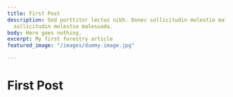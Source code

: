 ```yaml
---
title: First Post
description: Sed porttitor lectus nibh. Donec sollicitudin molestie malesuada. Donec
  sollicitudin molestie malesuada.
body: Here goes nothing.
excerpt: My first forestry article
featured_image: "/images/dummy-image.jpg"

---
```

# First Post